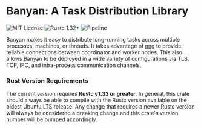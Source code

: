 # Banyan: A Task Distribution Library

![MIT License](https://img.shields.io/badge/license-MIT-blue.svg)
![Rustc 1.32+](https://img.shields.io/badge/rustc-1.32+-lightgray.svg)
![Pipeline](https://gitlab.com/neachdainn/banyan/badges/master/pipeline.svg)

Banyan makes it easy to distribute long-running tasks across multiple processes, machines, or threads.
It takes advantage of [nng] to provide reliable connections between coordinator and worker nodes.
This also allows Banyan to be deployed in a wide variety of configurations via TLS, TCP, IPC, and intra-process communication channels.

### Rust Version Requirements

The current version requires **Rustc v1.32 or greater**.
In general, this crate should always be able to compile with the Rustc version available on the oldest Ubuntu LTS release.
Any change that requires a newer Rustc version will always be considered a breaking change and this crate's version number will be bumped accordingly.

[nng]: https://nanomsg.github.io/nng/
